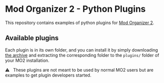 # Mod Organizer 2 - Python Plugins

This repository contains examples of python plugins for [Mod Organizer 2](https://github.com/ModOrganizer2/modorganizer).

## Available plugins

Each plugin is in its own folder, and you can install it by simply downloading [the archive](archive/master.zip) and
extracting the corresponding folder to the `plugins/` folder of your MO2 installation.

:warning: &nbsp; These plugins are not meant to be used by normal MO2 users but are examples to get plugin
developers started.